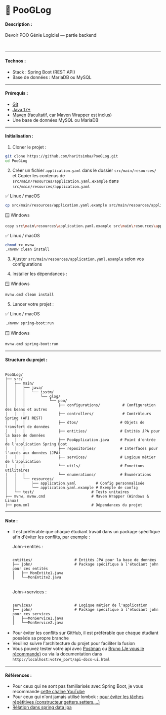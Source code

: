 # 💾 PooGLog

<h4>Description :</h4>
<p>Devoir POO Génie Logiciel — partie backend</p><br>

---
<h4>Technos :</h4>

<ul>
    <li>Stack : Spring Boot (REST API)</li>
    <li>Base de données : MariaDB ou MySQL</li>
</ul>

---

<h4>Prérequis :</h4>
<ul>
    <li><a href="https://git-scm.com/downloads">Git</a></li>
    <li><a href="https://www.oracle.com/java/technologies/javase/jdk17-archive-downloads.html">Java 17+</a></li>
    <li><a href="https://maven.apache.org/download.cgi">Maven</a> (facultatif, car Maven Wrapper est inclus)</li>
    <li>Une base de données MySQL ou MariaDB</li>
</ul>

---

<h4>Initialisation :</h4>

<ol><li>Cloner le projet :</li></ol>

```bash
git clone https://github.com/haritsimba/PooGLog.git
cd PooGLog
```

<ol start="2"> <li>Créer un fichier <code>application.yaml</code> dans le dossier <code>src/main/resources/</code> et Copier les contenus de <code>src/main/resources/application.yaml.example</code> dans <code>src/main/resources/application.yaml</code></li> </ol>

✅ Linux / macOS

```bash
cp src/main/resources/application.yaml.example src/main/resources/application.yaml
```

🪟 Windows

```bash
copy src\main\resources\application.yaml.example src\main\resources\application.yaml
```

✅ Linux / macOS

```bash
chmod +x mvnw
./mvnw clean install
```

<ol start="3"><li>Ajuster <code>src/main/resources/application.yaml.example</code> selon vos configurations</li></ol>
<ol start="4"><li>Installer les dépendances :</li></ol>

🪟 Windows

```bash
mvnw.cmd clean install
```
<ol start="5"> <li>Lancer votre projet :</li> </ol>

✅ Linux / macOS
```bash
./mvnw spring-boot:run
```

🪟 Windows
```bash
mvnw.cmd spring-boot:run
```

---

<h4>Structure du projet :</h4>

<code>
PooGLog/
├── src/
│   ├── main/
│   │   ├── java/                        
│   │   │   └── isstm/
│   │   │       └── glog/
│   │   │           └── poo/
│   │   │               ├── configurations/          # Configuration des beans et autres
│   │   │               ├── controllers/             # Contrôleurs Spring (API REST)
│   │   │               ├── dtos/                   # Objets de transfert de données
│   │   │               ├── entities/               # Entités JPA pour la base de données
│   │   │               ├── PooApplication.java     # Point d'entrée de l'application Spring Boot
│   │   │               ├── repositories/           # Interfaces pour l'accès aux données (JPA)
│   │   │               ├── services/               # Logique métier de l'application
│   │   │               └── utils/                  # Fonctions utilitaires
|   |   |               └── enumerations/           # Énumérations
│   │   └── resources/
│   │       ├── application.yaml         # Config personnalisée
│   │       └── application.yaml.example # Exemple de config
│   └── test/                          # Tests unitaires
├── mvnw, mvnw.cmd                     # Maven Wrapper (Windows & Linux)
├── pom.xml                            # Dépendances du projet
</code>

---
<h4>Note :</h4>

<ul>
<li>Il est préférable que chaque étudiant travail dans un package spécifique afin d'éviter les conflits, par exemple :</li>
<p>John→entités :</p> 
<code>
entities/                   # Entités JPA pour la base de données   
├── john/                   # Package spécifique à l'étudiant john pour ces entités             
│   ├── MonEntite1.java
│   └──MonEntite2.java
</code><br>

<p>John→services :</p>
<code>
services/                   # Logique métier de l'application   
├── john/                   # Package spécifique à l'étudiant john pour ces services           
│   ├──MonService1.java
│   └──MonService2.java
</code><br>

<li>Pour éviter les conflits sur GitHub, il est préférable que chaque étudiant possède sa propre branche</li>
<li>Veuillez suivre l'architecture du projet pour faciliter la fusion</li>
<li>Vous pouvez tester votre api avec <a href="https://www.postman.com/downloads/">Postman</a> ou <a href="https://www.usebruno.com/downloads">Bruno (Je vous le récommande)</a> ou via la documentation dans <code>http://localhost:votre_port/api-docs-ui.html</code></li>
</ul>

---
<h4>Références :</h4>
<ul>
    <li>Pour ceux qui ne sont pas familiarisés avec Spring Boot, je vous recommande <a href="https://www.youtube.com/watch?v=k6Nmt-l1Bzc&list=PLbZw3gn9fSnTs4IZMCzTPjNJ5cmP4_HqZ">cette chaîne YouTube</a></li>
    <li>Pour ceux qui n'ont jamais utilisé lombok : <a href="https://www.baeldung.com/intro-to-project-lombok">pour éviter les tâches répétitives (constructeur,getters,setters,...)</a></li>
    <li><a href="https://medium.com/@bdamianchamel/relationships-in-spring-data-jpa-7c5ceaf05f29">Rélation dans spring data jpa</a></li>
</ul>
